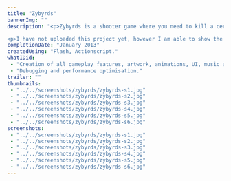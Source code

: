```yaml
---
title: "Zybyrds"
bannerImg: ""
description: "<p>Zybyrds is a shooter game where you need to kill a certain amount of birds each wave in order to continue to the next level.</p>

<p>I have not uploaded this project yet, however I am able to show the full game on request.</p>"
completionDate: "January 2013"
createdUsing: "Flash, Actionscript."
whatIDid:
 - "Creation of all gameplay features, artwork, animations, UI, music and sound."
 - "Debugging and performance optimisation."
trailer: ""
thumbnails:
 - "../../screenshots/zybyrds/zybyrds-s1.jpg"
 - "../../screenshots/zybyrds/zybyrds-s2.jpg"
 - "../../screenshots/zybyrds/zybyrds-s3.jpg"
 - "../../screenshots/zybyrds/zybyrds-s4.jpg"
 - "../../screenshots/zybyrds/zybyrds-s5.jpg"
 - "../../screenshots/zybyrds/zybyrds-s6.jpg"
screenshots:
 - "../../screenshots/zybyrds/zybyrds-s1.jpg"
 - "../../screenshots/zybyrds/zybyrds-s2.jpg"
 - "../../screenshots/zybyrds/zybyrds-s3.jpg"
 - "../../screenshots/zybyrds/zybyrds-s4.jpg"
 - "../../screenshots/zybyrds/zybyrds-s5.jpg"
 - "../../screenshots/zybyrds/zybyrds-s6.jpg"
---
```

